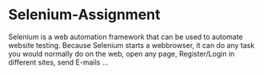 # Selenium-Assignment
Selenium is a web automation framework that can be used to automate website testing. Because Selenium starts a webbrowser, it can do any task you would normally do on the web, open any page, Register/Login in different sites, send E-mails ...
